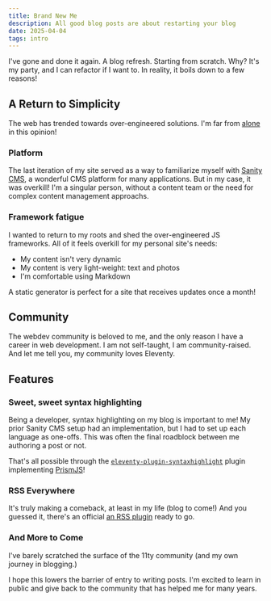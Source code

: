 ```yaml
---
title: Brand New Me
description: All good blog posts are about restarting your blog
date: 2025-04-04
tags: intro
---
```


I've gone and done it again. A blog refresh. Starting from scratch. Why? It's my party, and I can refactor if I want to. In reality, it boils down to a few reasons!

## A Return to Simplicity

The web has trended towards over-engineered solutions. I'm far from [alone](http://localhost:8080/blog/firstpost/#good-ole-html) in this opinion!

### Platform

The last iteration of my site served as a way to familiarize myself with [Sanity CMS](https://sanity.io), a wonderful CMS platform for many applications. But in my case, it was overkill! I'm a singular person, without a content team or the need for complex content management approachs.

### Framework fatigue

I wanted to return to my roots and shed the over-engineered JS frameworks. All of it feels overkill for my personal site's needs:

- My content isn't very dynamic
- My content is very light-weight: text and photos
- I'm comfortable using Markdown

A static generator is perfect for a site that receives updates once a month!

## Community

The webdev community is beloved to me, and the only reason I have a career in web development. I am not self-taught, I am community-raised. And let me tell you, my community loves Eleventy.

## Features

### Sweet, sweet syntax highlighting

Being a developer, syntax highlighting on my blog is important to me! My prior Sanity CMS setup had an implementation, but I had to set up each language as one-offs. This was often the final roadblock between me authoring a post or not.

That's all possible through the [`eleventy-plugin-syntaxhighlight`](https://www.11ty.dev/docs/plugins/syntaxhighlight/) plugin implementing [PrismJS](https://prismjs.com)!

### RSS Everywhere

It's truly making a comeback, at least in my life (blog to come!) And you guessed it, there's an official [an RSS plugin](https://www.11ty.dev/docs/plugins/rss/) ready to go.

### And More to Come

I've barely scratched the surface of the 11ty community (and my own journey in blogging.)

I hope this lowers the barrier of entry to writing posts. I'm excited to learn in public and give back to the community that has helped me for many years.

